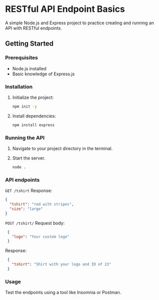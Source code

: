 # RESTful API Endpoint Basics

A simple Node.js and Express project to practice creating and running an API with RESTful endpoints.

## Getting Started

### Prerequisites

- Node.js installed
- Basic knowledge of Express.js

### Installation

1. Initialize the project:

   ```bash
   npm init -y

2. Install dependencies:

   ```bash
   npm install express

### Running the API

1. Navigate to your project directory in the terminal.
2. Start the server.

    ```bash
    node .

### API endpoints

`GET /tshirt`
Response:

   ```json
   {
     "tshirt": "red with stripes",
     "size": "large"
   }
   ```

`POST /tshirt/`
Request body:

  ```json
   {
     "logo": "Your custom logo"
   }
  ```
Response:

  ```json
   {
     "tshirt": "Shirt with your logo and ID of 23"
   }
  ```

### Usage
Test the endpoints using a tool like Insomnia or Postman.

